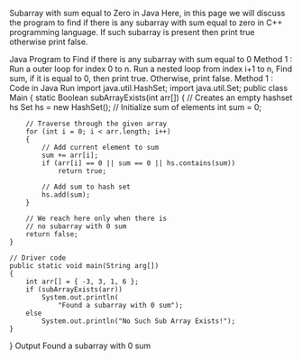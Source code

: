 Subarray with sum equal to Zero in Java
Here, in this page we will discuss the program to find if there is any subarray with sum equal to zero in C++ programming language. If such subarray is present then print true otherwise print false.

Java Program to Find if there is any subarray with sum equal to 0
Method 1 :
Run a outer loop for index 0 to n.
Run a nested loop from index i+1 to n,
Find sum, if it is equal to 0, then print true.
Otherwise, print false.
Method 1 : Code in Java
Run
import java.util.HashSet;
import java.util.Set;
public class Main
{ static Boolean subArrayExists(int arr[])
    {
        // Creates an empty hashset hs
        Set hs = new HashSet();
        // Initialize sum of elements
        int sum = 0;
 
        // Traverse through the given array
        for (int i = 0; i < arr.length; i++)
        {
            // Add current element to sum
            sum += arr[i];
            if (arr[i] == 0 || sum == 0 || hs.contains(sum))
                return true;

            // Add sum to hash set
            hs.add(sum);
        }

        // We reach here only when there is
        // no subarray with 0 sum
        return false;
    }

    // Driver code
    public static void main(String arg[])
    {
        int arr[] = { -3, 3, 1, 6 };
        if (subArrayExists(arr))
            System.out.println(
                "Found a subarray with 0 sum");
        else
            System.out.println("No Such Sub Array Exists!");
    }
}
Output
Found a subarray with 0 sum
